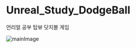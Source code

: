# Unreal_Study_DodgeBall
언리얼 공부 탑뷰 닷지볼 게임

![mainImage](https://github.com/TimonYoon/Unreal_Study_DodgeBall/assets/42763627/c02a21db-af57-46a0-b7b5-b06e3d78f85a)
